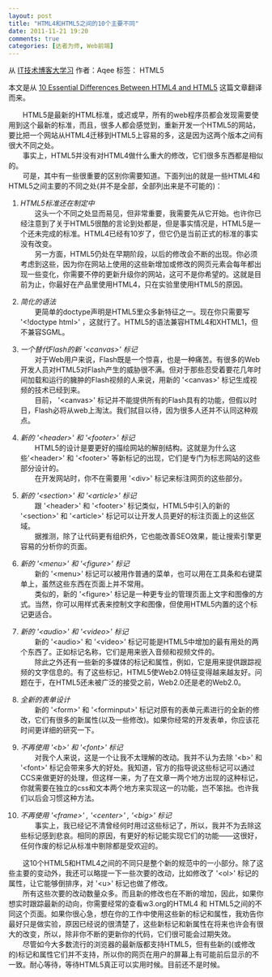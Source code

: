```yaml
---
layout: post
title: "HTML4和HTML5之间的10个主要不同"
date: 2011-11-21 19:20
comments: true
categories: [达者为师, Web前端]
---
```

从 [IT技术博客大学习](http://blogread.cn/it/) 作者：Aqee 
标签：  HTML5

   本文是从 [10 Essential Differences Between HTML4 and HTML5](http://www.developerdrive.com/2011/08/10-essential-differences-between-html4-and-html5/) 这篇文章翻译而来。  

　　HTML5是最新的HTML标准，或迟或早，所有的web程序员都会发现需要使用到这个最新的标准，而且，很多人都会感觉到，重新开发一个HTML5的网站，要比把一个网站从HTML4迁移到HTML5上容易的多，这是因为这两个版本之间有很大不同之处。  
　　事实上，HTML5并没有对HTML4做什么重大的修改，它们很多东西都是相似的。  
　　可是，其中有一些很重要的区别你需要知道。下面列出的就是一些HTML4和HTML5之间主要的不同之处(并不是全部，全部列出来是不可能的)：<!-- more -->  

1. _HTML5标准还在制定中_   
　　这头一个不同之处显而易见，但非常重要，我需要先从它开始。也许你已经注意到了关于HTML5很酷的言论到处都是，但是事实情况是，HTML5是一个还未完成的标准。HTML4已经有10岁了，但它仍是当前正式的标准的事实没有改变。  
　　另一方面，HTML5仍处在早期阶段，以后的修改会不断的出现。你必须考虑到这些，因为你在网站上使用的这些新增加或修改的网页元素会每年都出现一些变化，你需要不停的更新升级你的网站，这可不是你希望的。这就是目前为止，你最好在产品里使用HTML4，只在实验里使用HTML5的原因。

2. _简化的语法_  
　　更简单的doctype声明是HTML5里众多新特征之一。现在你只需要写 '&lt;!doctype html>' ，这就行了。HTML5的语法兼容HTML4和XHTML1，但不兼容SGML。

3. _一个替代Flash的新 '&lt;canvas>' 标记_  
　　对于Web用户来说，Flash既是一个惊喜，也是一种痛苦。有很多的Web开发人员对HTML5对Flash产生的威胁很不满。但对于那些忍受着要花几年时间加载和运行的臃肿的Flash视频的人来说，用新的  '&lt;canvas>' 标记生成视频的技术已经到来。  
　　目前， '&lt;canvas>' 标记并不能提供所有的Flash具有的功能，但假以时日，Flash必将从web上淘汰。我们拭目以待，因为很多人还并不认同这种观点。

4. _新的 '&lt;header>' 和 '&lt;footer>' 标记_  
　　HTML5的设计是要更好的描绘网站的解剖结构。这就是为什么这些'&lt;header>' 和 
'&lt;footer>' 等新标记的出现，它们是专门为标志网站的这些部分设计的。  
　　在开发网站时，你不在需要用 '&lt;div>' 标记来标注网页的这些部分。

5. _新的 '&lt;section>' 和 '&lt;article>' 标记_  
　　跟 '&lt;header>' 和 '&lt;footer>' 标记类似，HTML5中引入的新的 '&lt;section>' 和  '&lt;article>' 标记可以让开发人员更好的标注页面上的这些区域。  
　　据推测，除了让代码更有组织外，它也能改善SEO效果，能让搜索引擎更容易的分析你的页面。

6. _新的 '&lt;menu>' 和 '&lt;figure>' 标记_  
　　新的 '&lt;menu>' 标记可以被用作普通的菜单，也可以用在工具条和右键菜单上，虽然这些东西在页面上并不常用。  
　　类似的，新的 '&lt;figure>' 标记是一种更专业的管理页面上文字和图像的方式。当然，你可以用样式表来控制文字和图像，但使用HTML5内置的这个标记更适合。

7. _新的 '&lt;audio>' 和 '&lt;video>' 标记_  
　　新的 '&lt;audio>' 和 '&lt;video>' 标记可能是HTML5中增加的最有用处的两个东西了。正如标记名称，它们是用来嵌入音频和视频文件的。  
　　除此之外还有一些新的多媒体的标记和属性，例如<track>，它是用来提供跟踪视频的文字信息的。有了这些标记，HTML5使Web2.0特征变得越来越友好。问题在于，在HTML5还未被广泛的接受之前，Web2.0还是老的Web2.0。

8. _全新的表单设计_  
　　新的 '&lt;form>' 和 '&lt;forminput>' 标记对原有的表单元素进行的全新的修改，它们有很多的新属性(以及一些修改)。如果你经常的开发表单，你应该花时间更详细的研究一下。

9. _不再使用 '&lt;b>' 和 '&lt;font>' 标记_  
　　对我个人来说，这是一个让我不太理解的改动。我并不认为去除 '&lt;b>' 和 '&lt;font>' 标记会带来多大的好处。我知道，官方的指导说这些标记可以通过CCS来做更好的处理，但这样一来，为了在文章一两个地方出现的这种标记，你就需要在独立的css和文本两个地方来实现这一的功能，岂不笨拙。也许我们以后会习惯这种方法。

10. _不再使用 '&lt;frame>' , '&lt;center>' , '&lt;big>' 标记_  
　　事实上，我已经记不清曾经何时用过这些标记了，所以，我并不为去除这些标记感到悲哀。相同的原因，有更好的标记能实现它们的功能——这很好，任何作废的标记从标准中剔除都是受欢迎的。

　　这10个HTML5和HTML4之间的不同只是整个新的规范中的一小部分。除了这些主要的变动外，我还可以略提一下一些次要的改动，比如修改了 '&lt;ol>' 标记的属性，让它能够倒排序，对 '&lt;u>' 标记也做了修改。  
　　所有这些次要的改动数量众多。而且新的修改也在不断的增加，因此，如果你想实时跟踪最新的动向，你需要经常的查看w3.org的HTML4 和 HTML5之间的不同这个页面。如果你很心急，想在你的工作中使用这些新的标记和属性，我劝告你最好只是做实验，原因已经说的很清楚了，这些新标记和新属性在将来也许会有很大的改变，所以，除非你不断的更新你的代码，它们很可能会过期失效。  
　　尽管如今大多数流行的浏览器的最新版都支持HTML5，但有些新的(或修改的)标记和属性它们并不支持，所以你的网页在用户的屏幕上有可能前后显示的不一致。耐心等待，等待HTML5真正可以实用时候。目前还不是时候。


